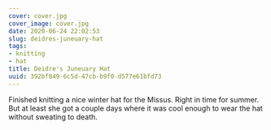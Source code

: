 ```yaml
---
cover: cover.jpg
cover_image: cover.jpg
date: 2020-06-24 22:02:53
slug: deidres-juneuary-hat
tags:
- knitting
- hat
title: Deidre's Juneuary Hat
uuid: 392bf849-6c5d-47cb-b9f0-d577e61bfd73
---
```


Finished knitting a nice winter hat for the Missus. Right in time for summer. But at least she got a couple days where
it was cool enough to wear the hat without sweating to death.
